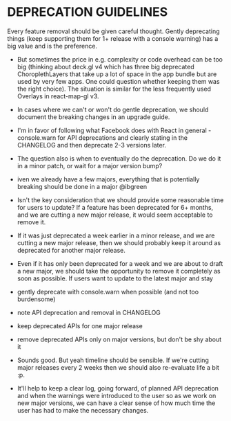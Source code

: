 # DEPRECATION GUIDELINES

Every feature removal should be given careful thought. Gently deprecating things (keep supporting them for 1+ release with a console warning) has a big value and is the preference.

* But sometimes the price in e.g. complexity or code overhead can be too big (thinking about deck.gl v4 which has three big deprecated ChoroplethLayers that take up a lot of space in the app bundle but are used by very few apps. One could question whether keeping them was the right choice). The situation is similar for the less frequently used Overlays in react-map-gl v3.

* In cases where we can't or won't do gentle deprecation, we should document the breaking changes in an upgrade guide.

* I'm in favor of following what Facebook does with React in general - console.warn for API deprecations and clearly stating in the CHANGELOG and then deprecate 2-3 versions later.

* The question also is when to eventually do the deprecation. Do we do it in a minor patch, or wait for a major version bump?

 * iven we already have a few majors, everything that is potentially breaking should be done in a major
 @ibgreen

* Isn't the key consideration that we should provide some reasonable time for users to update? If a feature has been deprecated for 6+ months, and we are cutting a new major release, it would seem acceptable to remove it.

* If it was just deprecated a week earlier in a minor release, and we are cutting a new major release, then we should probably keep it around as deprecated for another major release.

* Even if it has only been deprecated for a week and we are about to draft a new major, we should take the opportunity to remove it completely as soon as possible. If users want to update to the latest major and stay 
* gently deprecate with console.warn when possible (and not too burdensome)


* note API deprecation and removal in CHANGELOG
* keep deprecated APIs for one major release
* remove deprecated APIs only on major versions, but don't be shy about it

* Sounds good. But yeah timeline should be sensible. If we're cutting major releases every 2 weeks then we should also re-evaluate life a bit :p.

* It'll help to keep a clear log, going forward, of planned API deprecation and when the warnings were introduced to the user so as we work on new major versions, we can have a clear sense of how much time the user has had to make the necessary changes.